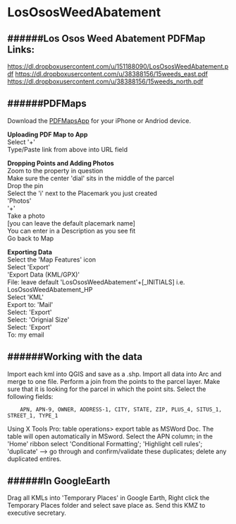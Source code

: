 LosOsosWeedAbatement
====================

######Los Osos Weed Abatement PDFMap Links:
---

https://dl.dropboxusercontent.com/u/151188090/LosOsosWeedAbatement.pdf 
https://dl.dropboxusercontent.com/u/38388156/15weeds_east.pdf 
https://dl.dropboxusercontent.com/u/38388156/15weeds_north.pdf

######PDFMaps
---

Download the [PDFMapsApp](http://www.avenza.com/pdf-maps) for your iPhone or Andriod device.

<b>Uploading PDF Map to App</b> 
<br>Select '+' 
<br>Type/Paste link from above into URL field


<b>Dropping Points and Adding Photos</b> 
<br>Zoom to the property in question 
<br>Make sure the center 'dial' sits in the middle of the parcel 
<br>Drop the pin 
<br>Select the 'i' next to the Placemark you just created 
<br>'Photos' 
<br>'+' 
<br>Take a photo 
<br>[you can leave the default placemark name] 
<br>You can enter in a Description as you see fit 
<br>Go back to Map


<b>Exporting Data</b> 
<br>Select the 'Map Features' icon 
<br>Select 'Export' 
<br>'Export Data (KML/GPX)' 
<br>File: leave default 'LosOsosWeedAbatement'+[_INITIALS] 
i.e. LosOsosWeedAbatement_HP 
<br>Select 'KML' 
<br>Export to: 'Mail' 
<br>Select: 'Export' 
<br>Select: 'Orignial Size' 
<br>Select: 'Export' 
<br>To: my email

######Working with the data
--- 
Import each kml into QGIS and save as a .shp. 
Import all data into Arc and merge to one file. 
Perform a join from the points to the parcel layer. 
Make sure that it is looking for the parcel in which the point sits. 
Select the following fields:

		APN, APN-9, OWNER, ADDRESS-1, CITY, STATE, ZIP, PLUS_4, SITUS_1, STREET_1, TYPE_1
  
Using X Tools Pro: table operations> export table as MSWord Doc. The table will open automatically in MSword. Select the APN column; in the 'Home' ribbon select 'Conditional Formatting'; 'Highlight cell rules'; 'duplicate' --> go through and confirm/validate these duplicates; delete any duplicated entires.


######In GoogleEarth 
---
Drag all KMLs into 'Temporary Places' in Google Earth, Right click the Temporary Places folder and select  save place as. Send this KMZ to executive secretary.
